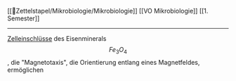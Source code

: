 [[📂Zettelstapel/Mikrobiologie/Mikrobiologie]] [[VO Mikrobiologie]] [[1. Semester]]

---

[Zelleinschlüsse](Biologie-Bachelor/Mikrobiologie/Prokaryoten/Bakterien/Zelleinschlüsse.md) des Eisenminerals $$ Fe_3O_4 $$, die "Magnetotaxis", die Orientierung entlang eines Magnetfeldes, ermöglichen
